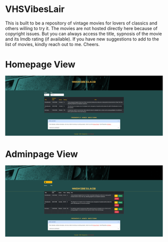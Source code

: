 # VHSVibesLair
This is built to be a repository of vintage movies for lovers of classics and others willing to try it. The movies are not hosted directly here because of copyright issues. But you can always access the title, sypnosis of the movie and its Imdb rating (if available).
If you have new suggestions to add to the list of movies, kindly reach out to me. Cheers.

# Homepage View 
![Home Page View](/wwwroot/img/Homepage.png)

# Adminpage View
![Admin Page View](/wwwroot/img/Adminpage.png)


